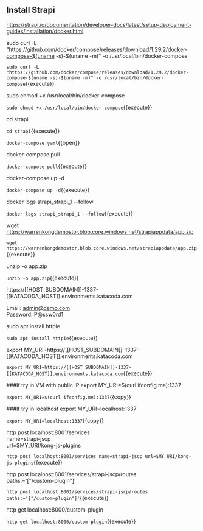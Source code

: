 ## Install Strapi
https://strapi.io/documentation/developer-docs/latest/setup-deployment-guides/installation/docker.html

sudo curl -L "https://github.com/docker/compose/releases/download/1.29.2/docker-compose-$(uname -s)-$(uname -m)" -o /usr/local/bin/docker-compose

`sudo curl -L "https://github.com/docker/compose/releases/download/1.29.2/docker-compose-$(uname -s)-$(uname -m)" -o /usr/local/bin/docker-compose`{{execute}}

sudo chmod +x /usr/local/bin/docker-compose

`sudo chmod +x /usr/local/bin/docker-compose`{{execute}}

cd strapi

`cd strapi`{{execute}}

`docker-compose.yaml`{{open}}

docker-compose pull

`docker-compose pull`{{execute}}

docker-compose up -d

`docker-compose up -d`{{execute}}

docker logs strapi_strapi_1 --follow

`docker logs strapi_strapi_1 --follow`{{execute}}

wget https://warrenkongdemostor.blob.core.windows.net/strapiappdata/app.zip

`wget https://warrenkongdemostor.blob.core.windows.net/strapiappdata/app.zip`{{execute}}

unzip -o app.zip

`unzip -o app.zip`{{execute}}

https://[[HOST_SUBDOMAIN]]-1337-[[KATACODA_HOST]].environments.katacoda.com

Email: admin@demo.com   
Password: P@ssw0rd1

sudo apt install httpie

`sudo apt install httpie`{{execute}}

export MY_URI=https://[[HOST_SUBDOMAIN]]-1337-[[KATACODA_HOST]].environments.katacoda.com

`export MY_URI=https://[[HOST_SUBDOMAIN]]-1337-[[KATACODA_HOST]].environments.katacoda.com`{{execute}}

###If try in VM with public IP
export MY_URI=$(curl ifconfig.me):1337

`export MY_URI=$(curl ifconfig.me):1337`{{copy}}

###If try in localhost
export MY_URI=localhost:1337

`export MY_URI=localhost:1337`{{copy}}

http post localhost:8001/services \
name=strapi-jscp \
url=$MY_URI/kong-js-plugins

`http post localhost:8001/services name=strapi-jscp url=$MY_URI/kong-js-plugins`{{execute}}

http post localhost:8001/services/strapi-jscp/routes \
paths:='["/custom-plugin"]'

`http post localhost:8001/services/strapi-jscp/routes paths:='["/custom-plugin"]'`{{execute}}

http get localhost:8000/custom-plugin

`http get localhost:8000/custom-plugin`{{execute}}